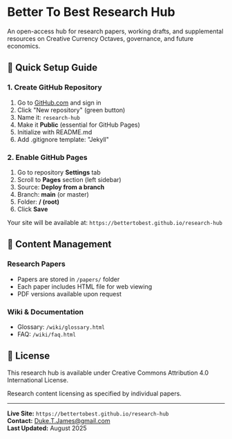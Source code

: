 # Better To Best Research Hub

An open-access hub for research papers, working drafts, and supplemental resources on Creative Currency Octaves, governance, and future economics.

## 🚀 Quick Setup Guide

### 1. Create GitHub Repository

1. Go to [GitHub.com](https://github.com) and sign in
2. Click "New repository" (green button)
3. Name it: `research-hub`
4. Make it **Public** (essential for GitHub Pages)
5. Initialize with README.md
6. Add .gitignore template: "Jekyll"

### 2. Enable GitHub Pages

1. Go to repository **Settings** tab
2. Scroll to **Pages** section (left sidebar)  
3. Source: **Deploy from a branch**
4. Branch: **main** (or master)
5. Folder: **/ (root)**
6. Click **Save**

Your site will be available at: `https://bettertobest.github.io/research-hub`

## 📝 Content Management

### Research Papers
- Papers are stored in `/papers/` folder
- Each paper includes HTML file for web viewing
- PDF versions available upon request

### Wiki & Documentation
- Glossary: `/wiki/glossary.html`
- FAQ: `/wiki/faq.html`

## 📄 License

This research hub is available under Creative Commons Attribution 4.0 International License. 

Research content licensing as specified by individual papers.

---

**Live Site:** `https://bettertobest.github.io/research-hub`  
**Contact:** Duke.T.James@gmail.com  
**Last Updated:** August 2025
